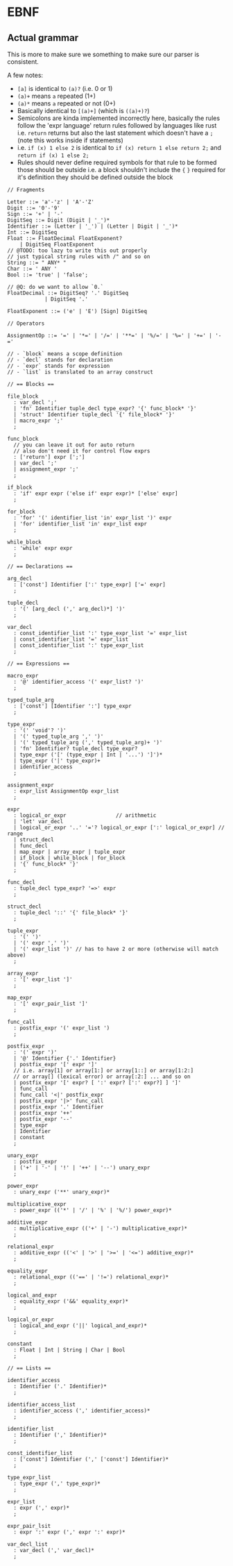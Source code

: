 # EBNF

## Actual grammar

This is more to make sure we something to make sure our parser is consistent.

A few notes:

- `[a]` is identical to `(a)?` (i.e. 0 or 1)
- `(a)+` means `a` repeated (1+)
- `(a)*` means `a` repeated or not (0+)
- Basically identical to `[(a)+]` (which is `((a)+)?`)
- Semicolons are kinda implemented incorrectly here, basically the rules follow the 'expr language' return rules followed by languages like rust i.e. `return` returns but also the last statement which doesn't have a `;` (note this works inside if statements)
- i.e. `if (x) 1 else 2` is identical to `if (x) return 1 else return 2;` and `return if (x) 1 else 2;`
- Rules should never define required symbols for that rule to be formed those should be outside i.e. a block shouldn't include the `{` `}` required for it's definition they should be defined outside the block

```ebnf
// Fragments

Letter ::= 'a'-'z' | 'A'-'Z'
Digit ::= '0'-'9'
Sign ::= '+' | '-'
DigitSeq ::= Digit (Digit | '_')*
Identifier ::= (Letter | '_') | (Letter | Digit | '_')*
Int ::= DigitSeq
Float ::= FloatDecimal FloatExponent?
    | DigitSeq FloatExponent
// @TODO: too lazy to write this out properly
// just typical string rules with /" and so on
String ::= " ANY* "
Char ::= ' ANY '
Bool ::= 'true' | 'false';

// @Q: do we want to allow `0.`
FloatDecimal ::= DigitSeq? '.' DigitSeq
            | DigitSeq '.'

FloatExponent ::= ('e' | 'E') [Sign] DigitSeq

// Operators

AssignmentOp ::= '=' | '*=' | '/=' | '**=' | '%/=' | '%=' | '+=' | '-='

// - `block` means a scope definition
// - `decl` stands for declaration
// - `expr` stands for expression
// - `list` is translated to an array construct

// == Blocks ==

file_block
  : var_decl ';'
  | 'fn' Identifier tuple_decl type_expr? '{' func_block* '}'
  | 'struct' Identifier tuple_decl '{' file_block* '}'
  | macro_expr ';'
  ;

func_block
  // you can leave it out for auto return
  // also don't need it for control flow exprs
  : ['return'] expr [';']
  | var_decl ';'
  | assignment_expr ';'
  ;

if_block
  : 'if' expr expr ('else if' expr expr)* ['else' expr]
  ;

for_block
  : 'for' '(' identifier_list 'in' expr_list ')' expr
  | 'for' identifier_list 'in' expr_list expr
  ;

while_block
  : 'while' expr expr
  ;

// == Declarations ==

arg_decl
  : ['const'] Identifier [':' type_expr] ['=' expr]
  ;

tuple_decl
  : '(' [arg_decl (',' arg_decl)*] ')'
  ;

var_decl
  : const_identifier_list ':' type_expr_list '=' expr_list
  | const_identifier_list '=' expr_list
  | const_identifier_list ':' type_expr_list
  ;

// == Expressions ==

macro_expr
  : '@' identifier_access '(' expr_list? ')'
  ;

typed_tuple_arg
  : ['const'] [Identifier ':'] type_expr
  ;

type_expr
  : '(' 'void'? ')'
  | '(' typed_tuple_arg ',' ')'
  | '(' typed_tuple_arg (',' typed_tuple_arg)+ ')'
  | 'fn' Identifier? tuple_decl type_expr?
  | type_expr ('[' (type_expr | Int | '...') ']')*
  | type_expr ('|' type_expr)+
  | identifier_access
  ;

assignment_expr
  : expr_list AssignmentOp expr_list
  ;

expr
  : logical_or_expr                // arithmetic
  | 'let' var_decl
  | logical_or_expr '..' '='? logical_or_expr [':' logical_or_expr] // range
  | struct_decl
  | func_decl
  | map_expr | array_expr | tuple_expr
  | if_block | while_block | for_block
  | '{' func_block* '}'
  ;

func_decl
  : tuple_decl type_expr? '=>' expr
  ;

struct_decl
  : tuple_decl '::' '{' file_block* '}'
  ;

tuple_expr
  : '(' ')'
  | '(' expr ',' ')'
  | '(' expr_list ')' // has to have 2 or more (otherwise will match above)
  ;

array_expr
  : '[' expr_list ']'
  ;

map_expr
  : '[' expr_pair_list ']'
  ;

func_call
  : postfix_expr '(' expr_list ')
  ;

postfix_expr
  : '(' expr ')'
  | '@' Identifier {'.' Identifier}
  | postfix_expr '[' expr ']'
  // i.e. array[1] or array[1:] or array[1::] or array[1:2:]
  // or array[] (lexical error) or array[:2:] ... and so on
  | postfix_expr '[' expr? [ ':' expr? [':' expr?] ] ']'
  | func_call
  | func_call '<|' postfix_expr
  | postfix_expr '|>' func_call
  | postfix_expr '.' Identifier
  | postfix_expr '++'
  | postfix_expr '--'
  | type_expr
  | Identifier
  | constant
  ;

unary_expr
  : postfix_expr
  | ('+' | '-' | '!' | '++' | '--') unary_expr
  ;

power_expr
  : unary_expr ('**' unary_expr)*

multiplicative_expr
  : power_expr (('*' | '/' | '%' | '%/') power_expr)*

additive_expr
  : multiplicative_expr (('+' | '-') multiplicative_expr)*
  ;

relational_expr
  : additive_expr (('<' | '>' | '>=' | '<=') additive_expr)*
  ;

equality_expr
  : relational_expr (('==' | '!=') relational_expr)*
  ;

logical_and_expr
  : equality_expr ('&&' equality_expr)*
  ;

logical_or_expr
  : logical_and_expr ('||' logical_and_expr)*
  ;

constant
  : Float | Int | String | Char | Bool
  ;

// == Lists ==

identifier_access
  : Identifier ('.' Identifier)*
  ;

identifier_access_list
  : identifier_access (',' identifier_access)*
  ;

identifier_list
  : Identifier (',' Identifier)*
  ;

const_identifier_list
  : ['const'] Identifier (',' ['const'] Identifier)*
  ;

type_expr_list
  : type_expr (',' type_expr)*
  ;

expr_list
  : expr (',' expr)*
  ;

expr_pair_lsit
  : expr ':' expr (',' expr ':' expr)*

var_decl_list
  : var_decl (',' var_decl)*
  ;
```
